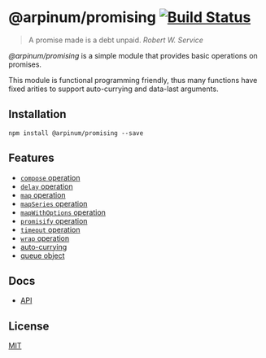 # @arpinum/promising [![Build Status](https://travis-ci.org/arpinum-oss/js-promising.svg?branch=master)](https://travis-ci.org/arpinum-oss/js-promising)

> A promise made is a debt unpaid.
> <cite>Robert W. Service</cite>

_@arpinum/promising_ is a simple module that provides basic operations on promises.

This module is functional programming friendly, thus many functions have fixed arities to support auto-currying and data-last arguments.

## Installation

```
npm install @arpinum/promising --save
```

## Features

* [`compose` operation](docs/api.md#composefunctions)
* [`delay` operation](docs/api.md#delaymilliseconds-func)
* [`map` operation](docs/api.md#mapfunc-values)
* [`mapSeries` operation](docs/api.md#mapseriesfunc-values)
* [`mapWithOptions` operation](docs/api.md#mapwithoptionsfunc-options-values)
* [`promisify` operation](docs/api.md#promisifyfunc)
* [`timeout` operation](docs/api.md#timeoutmilliseconds-func)
* [`wrap` operation](docs/api.md#wrapfunc)
* [auto-currying](docs/auto-currying.md)
* [queue object](docs/api.md#createqueueoptions)

## Docs

* [API](docs/api.md)

## License

[MIT](LICENSE)
